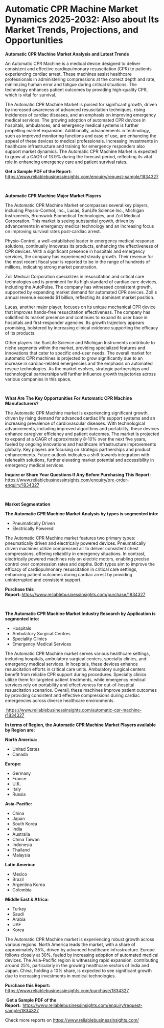 <p><h1>Automatic CPR Machine Market Dynamics 2025-2032: Also about Its Market Trends, Projections, and Opportunities</h1></p><p><strong>Automatic CPR Machine Market Analysis and Latest Trends</strong></p>
<p><p>An Automatic CPR Machine is a medical device designed to deliver consistent and effective cardiopulmonary resuscitation (CPR) to patients experiencing cardiac arrest. These machines assist healthcare professionals in administering compressions at the correct depth and rate, minimizing human error and fatigue during critical situations. The technology enhances patient outcomes by providing high-quality CPR, which is vital for survival.</p><p>The Automatic CPR Machine Market is poised for significant growth, driven by increased awareness of advanced resuscitation techniques, rising incidences of cardiac diseases, and an emphasis on improving emergency medical services. The growing adoption of automated CPR devices in hospitals, ambulances, and emergency medical systems is further propelling market expansion. Additionally, advancements in technology, such as improved monitoring functions and ease of use, are enhancing the appeal of these devices to medical professionals. Increasing investments in healthcare infrastructure and training for emergency responders also support market dynamics. The Automatic CPR Machine Market is expected to grow at a CAGR of 13.9% during the forecast period, reflecting its vital role in enhancing emergency care and patient survival rates.</p></p>
<p><strong>Get a Sample PDF of the Report:&nbsp;</strong> <a href="https://www.reliablebusinessinsights.com/enquiry/request-sample/1834327?utm_campaign=3210&utm_medium=2&utm_source=Github&utm_content=ia&utm_term=04032025&utm_id=automatic-cpr-machine">https://www.reliablebusinessinsights.com/enquiry/request-sample/1834327</a></p>
<p>&nbsp;</p>
<p><strong>Automatic CPR Machine Major Market Players</strong></p>
<p><p>The Automatic CPR Machine Market encompasses several key players, including Physio-Control, Inc., Lucas, SunLife Science Inc., Michigan Instruments, Brunswick Biomedical Technologies, and Zoll Medical Corporation. This market is seeing substantial growth, driven by advancements in emergency medical technology and an increasing focus on improving survival rates post-cardiac arrest.</p><p>Physio-Control, a well-established leader in emergency medical response solutions, continually innovates its products, enhancing the effectiveness of CPR devices. With a significant presence in hospitals and emergency services, the company has experienced steady growth. Their revenue for the most recent fiscal year is reported to be in the range of hundreds of millions, indicating strong market penetration.</p><p>Zoll Medical Corporation specializes in resuscitation and critical care technologies and is prominent for its high standard of cardiac care devices, including the AutoPulse. The company has witnessed consistent growth, supported by expanding market demand for automated CPR devices. Zoll's annual revenue exceeds $1 billion, reflecting its dominant market position.</p><p>Lucas, another major player, focuses on its unique mechanical CPR device that improves hands-free resuscitation effectiveness. The company has solidified its market presence and continues to expand its user base in hospitals and first-responder agencies. Its growth trajectory appears promising, bolstered by increasing clinical evidence supporting the efficacy of its products.</p><p>Other players like SunLife Science and Michigan Instruments contribute to niche segments within the market, providing specialized features and innovations that cater to specific end-user needs. The overall market for automatic CPR machines is projected to grow significantly due to an increase in cardiac-related emergencies and the emphasis on automated rescue technologies. As the market evolves, strategic partnerships and technological partnerships will further influence growth trajectories across various companies in this space.</p></p>
<p>&nbsp;</p>
<p><strong>What Are The Key Opportunities For Automatic CPR Machine Manufacturers?</strong></p>
<p><p>The Automatic CPR Machine market is experiencing significant growth, driven by rising demand for advanced cardiac life support systems and an increasing prevalence of cardiovascular diseases. With technological advancements, including improved algorithms and portability, these devices enhance caregiver efficiency and patient outcomes. The market is projected to expand at a CAGR of approximately 8-10% over the next five years, fueled by ongoing innovations and healthcare infrastructure improvements globally. Key players are focusing on strategic partnerships and product enhancements. Future outlook indicates a shift towards integration with telehealth solutions, further elevating market potential and accessibility in emergency medical services.</p></p>
<p><strong>Inquire or Share Your Questions If Any Before Purchasing This Report:</strong> <a href="https://www.reliablebusinessinsights.com/enquiry/pre-order-enquiry/1834327?utm_campaign=3210&utm_medium=2&utm_source=Github&utm_content=ia&utm_term=04032025&utm_id=automatic-cpr-machine">https://www.reliablebusinessinsights.com/enquiry/pre-order-enquiry/1834327</a></p>
<p>&nbsp;</p>
<p><strong>Market Segmentation</strong></p>
<p><strong>The Automatic CPR Machine Market Analysis by types is segmented into:</strong></p>
<p><ul><li>Pneumatically Driven</li><li>Electrically Powered</li></ul></p>
<p><p>The Automatic CPR Machine market features two primary types: pneumatically driven and electrically powered devices. Pneumatically driven machines utilize compressed air to deliver consistent chest compressions, offering reliability in emergency situations. In contrast, electrically powered machines rely on electric motors, enabling precise control over compression rates and depths. Both types aim to improve the efficacy of cardiopulmonary resuscitation in critical care settings, enhancing patient outcomes during cardiac arrest by providing uninterrupted and consistent support.</p></p>
<p><strong>Purchase this Report:&nbsp;</strong><a href="https://www.reliablebusinessinsights.com/purchase/1834327?utm_campaign=3210&utm_medium=2&utm_source=Github&utm_content=ia&utm_term=04032025&utm_id=automatic-cpr-machine">https://www.reliablebusinessinsights.com/purchase/1834327</a></p>
<p>&nbsp;</p>
<p><strong>The Automatic CPR Machine Market Industry Research by Application is segmented into:</strong></p>
<p><ul><li>Hospitals</li><li>Ambulatory Surgical Centres</li><li>Speciality Clinics</li><li>Emergency Medical Services</li></ul></p>
<p><p>The Automatic CPR Machine market serves various healthcare settings, including hospitals, ambulatory surgical centers, specialty clinics, and emergency medical services. In hospitals, these devices enhance resuscitation efforts in critical care units. Ambulatory surgical centers benefit from reliable CPR support during procedures. Specialty clinics utilize them for targeted patient treatments, while emergency medical services rely on portability and effectiveness for out-of-hospital resuscitation scenarios. Overall, these machines improve patient outcomes by providing consistent and effective compressions during cardiac emergencies across diverse healthcare environments.</p></p>
<p><a href="https://www.reliablebusinessinsights.com/automatic-cpr-machine-r1834327?utm_campaign=3210&utm_medium=2&utm_source=Github&utm_content=ia&utm_term=04032025&utm_id=automatic-cpr-machine">&nbsp;https://www.reliablebusinessinsights.com/automatic-cpr-machine-r1834327</a></p>
<p><strong>In terms of Region, the Automatic CPR Machine Market Players available by Region are:</strong></p>
<p>
    <p> <strong> North America: </strong>
        <ul>
            <li>United States</li>
            <li>Canada</li>
        </ul>
        </p> 
    <p> <strong> Europe: </strong>
        <ul>
            <li>Germany</li>
            <li>France</li>
            <li>U.K.</li>
            <li>Italy</li>
            <li>Russia</li>
        </ul>
        </p> 
    <p> <strong> Asia-Pacific: </strong>
        <ul>
            <li>China</li>
            <li>Japan</li>
            <li>South Korea</li>
            <li>India</li>
            <li>Australia</li>
            <li>China Taiwan</li>
            <li>Indonesia</li>
            <li>Thailand</li>
            <li>Malaysia</li>
        </ul>
        </p> 
    <p> <strong> Latin America: </strong>
        <ul>
            <li>Mexico</li>
            <li>Brazil</li>
            <li>Argentina Korea</li>
            <li>Colombia</li>
        </ul>
        </p> 
    <p> <strong> Middle East & Africa: </strong>
        <ul>
            <li>Turkey</li>
            <li>Saudi</li>
            <li>Arabia</li>
            <li>UAE</li>
            <li>Korea</li>
        </ul>
    </p>
    </p>
<p><p>The Automatic CPR Machine market is experiencing robust growth across various regions. North America leads the market, with a share of approximately 35%, driven by advanced healthcare infrastructure. Europe follows closely at 30%, fueled by increasing adoption of automated medical devices. The Asia-Pacific region is witnessing rapid expansion, contributing around 25%, particularly in the growing healthcare sectors of India and Japan. China, holding a 10% share, is expected to see significant growth due to increasing investments in medical technologies.</p></p>
<p><strong>Purchase this Report: </strong><a href="https://www.reliablebusinessinsights.com/purchase/1834327?utm_campaign=3210&utm_medium=2&utm_source=Github&utm_content=ia&utm_term=04032025&utm_id=automatic-cpr-machine">https://www.reliablebusinessinsights.com/purchase/1834327</a></p>
<p>&nbsp;<strong>Get a Sample PDF of the Report:&nbsp;&nbsp;</strong><a href="https://www.reliablebusinessinsights.com/enquiry/request-sample/1834327?utm_campaign=3210&utm_medium=2&utm_source=Github&utm_content=ia&utm_term=04032025&utm_id=automatic-cpr-machine">https://www.reliablebusinessinsights.com/enquiry/request-sample/1834327</a></p>
<p><strong></strong></p>
<p>Check more reports on <a href="https://www.reliablebusinessinsights.com/?utm_campaign=3210&utm_medium=2&utm_source=Github&utm_content=ia&utm_term=04032025&utm_id=automatic-cpr-machine">https://www.reliablebusinessinsights.com/</a></p>